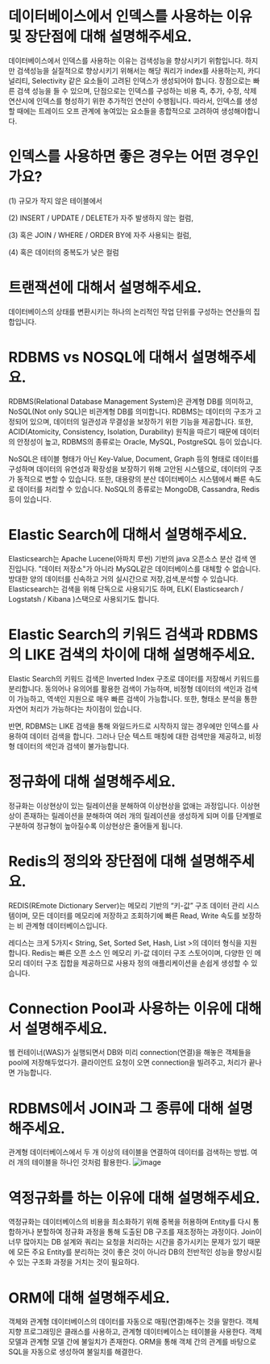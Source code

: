 # 데이터베이스에서 인덱스를 사용하는 이유 및 장단점에 대해 설명해주세요.
데이터베이스에서 인덱스를 사용하는 이유는 검색성능을 향상시키기 위함입니다.
하지만 검색성능을 실질적으로 향상시키기 위해서는 해당 쿼리가 index를 사용하는지, 카디널리티, Selectivity 같은 요소들이 고려된 인덱스가 생성되어야 합니다.
장점으로는 빠른 검색 성능을 들 수 있으며, 단점으로는 인덱스를 구성하는 비용 즉, 추가, 수정, 삭제 연산시에 인덱스를 형성하기 위한 추가적인 연산이 수행됩니다.
따라서, 인덱스를 생성할 때에는 트레이드 오프 관계에 놓여있는 요소들을 종합적으로 고려하여 생성해야합니다.

# 인덱스를 사용하면 좋은 경우는 어떤 경우인가요?
(1) 규모가 작지 않은 테이블에서

(2) INSERT / UPDATE / DELETE가 자주 발생하지 않는 컬럼,

(3) 혹은 JOIN / WHERE / ORDER BY에 자주 사용되는 컬럼,

(4) 혹은 데이터의 중복도가 낮은 컬럼

# 트랜잭션에 대해서 설명해주세요.
데이터베이스의 상태를 변환시키는 하나의 논리적인 작업 단위를 구성하는 연산들의 집합입니다.

# RDBMS vs NOSQL에 대해서 설명해주세요.
RDBMS(Relational Database Management System)은 관계형 DB를 의미하고, NoSQL(Not only SQL)은 비관계형 DB를 의미합니다.
RDBMS는 데이터의 구조가 고정되어 있으며, 데이터의 일관성과 무결성을 보장하기 위한 기능을 제공합니다. 
또한, ACID(Atomicity, Consistency, Isolation, Durability) 원칙을 따르기 때문에 데이터의 안정성이 높고, RDBMS의 종류로는 Oracle, MySQL, PostgreSQL 등이 있습니다.

NoSQL은 테이블 형태가 아닌 Key-Value, Document, Graph 등의 형태로 데이터를 구성하며 데이터의 유연성과 확장성을 보장하기 위해 고안된 시스템으로, 데이터의 구조가 동적으로 변할 수 있습니다. 
또한, 대용량의 분산 데이터베이스 시스템에서 빠른 속도로 데이터를 처리할 수 있습니다. NoSQL의 종류로는 MongoDB, Cassandra, Redis 등이 있습니다.

# Elastic Search에 대해서 설명해주세요.
Elasticsearch는 Apache Lucene(아파치 루씬) 기반의 java 오픈소스 분산 검색 엔진입니다.
"데이터 저장소"가 아니라 MySQL같은 데이터베이스를 대체할 수 없습니다.
방대한 양의 데이터를 신속하고 거의 실시간으로 저장,검색,분석할 수 있습니다.
Elasticsearch는 검색을 위해 단독으로 사용되기도 하며,  ELK( Elasticsearch / Logstatsh / Kibana )스택으로 사용되기도 합니다.

# Elastic Search의 키워드 검색과 RDBMS의 LIKE 검색의 차이에 대해 설명해주세요.
Elastic Search의 키워드 검색은 Inverted Index 구조로 데이터를 저장해서 키워드를 분리합니다. 동의어나 유의어를 활용한 검색이 가능하며, 비정형 데이터의 색인과 검색이 가능하고, 역색인 지원으로 매우 빠른 검색이 가능합니다. 또한, 형태소 분석을 통한 자연어 처리가 가능하다는 차이점이 있습니다.

반면, RDBMS는 LIKE 검색을 통해 와일드카드로 시작하지 않는 경우에만 인덱스를 사용하여 데이터 검색을 합니다. 그러나 단순 텍스트 매칭에 대한 검색만을 제공하고, 비정형 데이터의 색인과 검색이 불가능합니다.

# 정규화에 대해 설명해주세요.
정규화는 이상현상이 있는 릴레이션을 분해하여 이상현상을 없애는 과정입니다. 이상현상이 존재하는 릴레이션을 분해하여 여러 개의 릴레이션을 생성하게 되며 이를 단계별로 구분하여 정규형이 높아질수록 이상현상은 줄어들게 됩니다.

# Redis의 정의와 장단점에 대해 설명해주세요.
REDIS(REmote Dictionary Server)는 메모리 기반의 “키-값” 구조 데이터 관리 시스템이며,
모든 데이터를 메모리에 저장하고 조회하기에 빠른 Read, Write 속도를 보장하는 비 관계형 데이터베이스입니다.

레디스는 크게 5가지< String, Set, Sorted Set, Hash, List >의 데이터 형식을 지원합니다.
Redis는 빠른 오픈 소스 인 메모리 키-값 데이터 구조 스토어이며, 다양한 인 메모리 데이터 구조 집합을 제공하므로 사용자 정의 애플리케이션을 손쉽게 생성할 수 있습니다.

# Connection Pool과 사용하는 이유에 대해서 설명해주세요.
웹 컨테이너(WAS)가 실행되면서 DB와 미리 connection(연결)을 해놓은 객체들을 pool에 저장해두었다가.
클라이언트 요청이 오면 connection을 빌려주고, 처리가 끝나면 가능합니다.

# RDBMS에서 JOIN과 그 종류에 대해 설명해주세요.
관계형 데이터베이스에서 두 개 이상의 테이블을 연결하여 데이터를 검색하는 방법. 여러 개의 테이블을 하나인 것처럼 활용한다.
![image](https://user-images.githubusercontent.com/67897318/236991862-3507b67e-ca8f-425b-b9b4-68176bdd80c8.png)

# 역정규화를 하는 이유에 대해 설명해주세요.
역정규화는 데이터베이스의 비용을 최소화하기 위해 중복을 허용하며 Entity를 다시 통합하거나 분할하여 정규화 과정을 통해 도출된 DB 구조를 재조정하는 과정이다.
Join이 너무 많아지는 DB 설계와 쿼리는 요청을 처리하는 시간을 증가시키는 문제가 있기 때문에 모든 주요 Entity를 분리하는 것이 좋은 것이 아니라 DB의 전반적인 성능을 향상시킬 수 있는 구조화 과정을 거치는 것이 필요하다.

# ORM에 대해 설명해주세요.
객체와 관계형 데이터베이스의 데이터를 자동으로 매핑(연결)해주는 것을 말한다.
객체 지향 프로그래밍은 클래스를 사용하고, 관계형 데이터베이스는 테이블을 사용한다.
객체 모델과 관계형 모델 간에 불일치가 존재한다.
ORM을 통해 객체 간의 관계를 바탕으로 SQL을 자동으로 생성하여 불일치를 해결한다.
